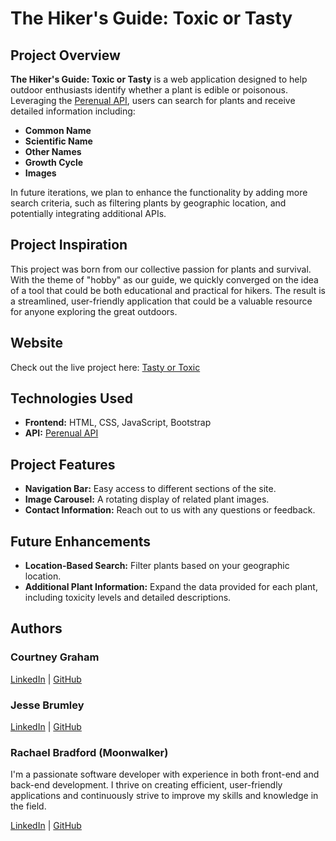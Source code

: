 # The Hiker's Guide: Toxic or Tasty

## Project Overview
**The Hiker's Guide: Toxic or Tasty** is a web application designed to help outdoor enthusiasts identify whether a plant is edible or poisonous. Leveraging the [Perenual API](https://perenual.com/api/species-list), users can search for plants and receive detailed information including:
- **Common Name**
- **Scientific Name**
- **Other Names**
- **Growth Cycle**
- **Images**

In future iterations, we plan to enhance the functionality by adding more search criteria, such as filtering plants by geographic location, and potentially integrating additional APIs.

## Project Inspiration
This project was born from our collective passion for plants and survival. With the theme of "hobby" as our guide, we quickly converged on the idea of a tool that could be both educational and practical for hikers. The result is a streamlined, user-friendly application that could be a valuable resource for anyone exploring the great outdoors.

## Website
Check out the live project here: [Tasty or Toxic](https://moonwalkert3ch.github.io/tasty-or-toxic/)

## Technologies Used
- **Frontend:** HTML, CSS, JavaScript, Bootstrap
- **API:** [Perenual API](https://perenual.com/api/species-list)

## Project Features
- **Navigation Bar:** Easy access to different sections of the site.
- **Image Carousel:** A rotating display of related plant images.
- **Contact Information:** Reach out to us with any questions or feedback.

## Future Enhancements
- **Location-Based Search:** Filter plants based on your geographic location.
- **Additional Plant Information:** Expand the data provided for each plant, including toxicity levels and detailed descriptions.

## Authors

### Courtney Graham
[LinkedIn](https://www.linkedin.com/in/courtney-graham918/) | [GitHub](https://github.com/grahacr)

### Jesse Brumley 
[LinkedIn](https://www.linkedin.com/in/jessebrumley/) | [GitHub](https://github.com/jessebrumley)

### Rachael Bradford (Moonwalker)
I'm a passionate software developer with experience in both front-end and back-end development. I thrive on creating efficient, user-friendly applications and continuously strive to improve my skills and knowledge in the field.

[LinkedIn](https://www.linkedin.com/in/rachaelbradford/) | [GitHub](https://github.com/Moonwalkert3ch)
